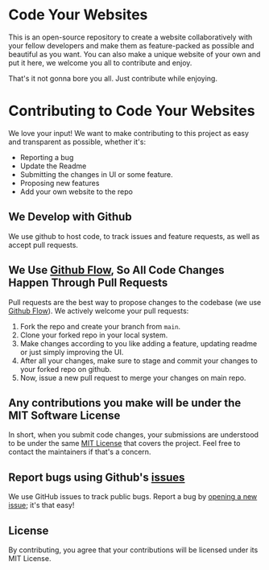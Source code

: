# Code Your Websites

This is an open-source repository to create a website collaboratively with your fellow developers and make them as feature-packed as possible and beautiful as you want.
You can also make a unique website of your own and put it here, we welcome you all to contribute and enjoy.

That's it not gonna bore you all. Just contribute while enjoying.

# Contributing to Code Your Websites

We love your input! We want to make contributing to this project as easy and transparent as possible, whether it's:

- Reporting a bug
- Update the Readme
- Submitting the changes in UI or some feature.
- Proposing new features
- Add your own website to the repo

## We Develop with Github

We use github to host code, to track issues and feature requests, as well as accept pull requests.

## We Use [Github Flow](https://guides.github.com/introduction/flow/index.html), So All Code Changes Happen Through Pull Requests

Pull requests are the best way to propose changes to the codebase (we use [Github Flow](https://guides.github.com/introduction/flow/index.html)). We actively welcome your pull requests:

1. Fork the repo and create your branch from `main`.
2. Clone your forked repo in your local system.
3. Make changes according to you like adding a feature, updating readme or just simply improving the UI.
4. After all your changes, make sure to stage and commit your changes to your forked repo on github.
5. Now, issue a new pull request to merge your changes on main repo.

## Any contributions you make will be under the MIT Software License

In short, when you submit code changes, your submissions are understood to be under the same [MIT License](http://choosealicense.com/licenses/mit/) that covers the project. Feel free to contact the maintainers if that's a concern.

## Report bugs using Github's [issues](https://github.com/dscmsit/Code-Your-Websites/issues)

We use GitHub issues to track public bugs. Report a bug by [opening a new issue](); it's that easy!

## License

By contributing, you agree that your contributions will be licensed under its MIT License.

